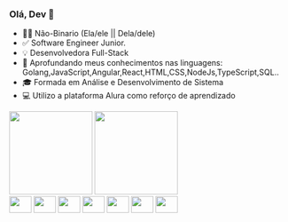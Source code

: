 ### Olá, Dev 👋

- 🏳️‍⚧ Não-Binario (Ela/ele || Dela/dele)
- ✅ Software Engineer Junior.
- 💡 Desenvolvedora Full-Stack
- 🎯 Aprofundando meus conhecimentos nas linguagens: Golang,JavaScript,Angular,React,HTML,CSS,NodeJs,TypeScript,SQL..
- 🎓 Formada em Análise e Desenvolvimento de Sistema
- 💻 Utilizo a plataforma Alura como reforço de aprendizado
<div>
<img height="150em" src="https://github-readme-stats.vercel.app/api?username=jadeplima&show_icons=true&theme=github_dark"/> <img height="150em" src="https://github-readme-stats.vercel.app/api/top-langs/?username=jadeplima&layout=compact&langs_count=16&theme=github_dark"/>
</div>
<div> 
  <img align="center" height="30" width="40" src="https://cdn.jsdelivr.net/gh/devicons/devicon/icons/go/go-original-wordmark.svg"</a>
  <img align="center" height="30" width="40" src="https://cdn.jsdelivr.net/gh/devicons/devicon/icons/angularjs/angularjs-plain.svg"</a>
  <img align="center" height="30" width="40" src="https://cdn.jsdelivr.net/gh/devicons/devicon/icons/javascript/javascript-plain.svg"</a>
  <img align="center" height="30" width="40" src="https://cdn.jsdelivr.net/gh/devicons/devicon/icons/nodejs/nodejs-plain-wordmark.svg"</a>
  <img align="center" height="30" width="40" src="https://cdn.jsdelivr.net/gh/devicons/devicon/icons/html5/html5-plain.svg"</a>
  <img align="center" height="30" width="40" src="https://cdn.jsdelivr.net/gh/devicons/devicon/icons/css3/css3-plain.svg"</a>
  <img align="center" height="30" width="40" src="https://cdn.jsdelivr.net/gh/devicons/devicon/icons/typescript/typescript-plain.svg"</a>
</div>
